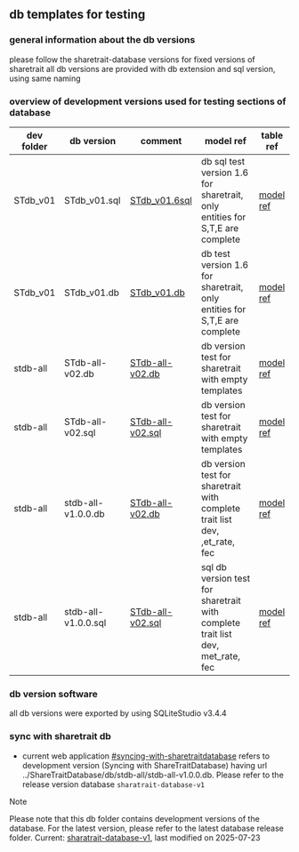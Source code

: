 ## db templates for testing

### general information about the db versions

please follow the sharetrait-database versions for fixed versions of sharetrait
all db versions are provided with db extension and sql version, using same naming

### overview of development versions used for testing sections of database 

| dev folder | db version |  comment | model ref | table ref |
| --- | ---- | --- | ---  | --- |
| STdb_v01 | STdb_v01.sql | [STdb_v01.6sql](https://github.com/ShareTraitProject/ShareTraitDatabase/tree/main/db/STdb_v01) | db sql test version 1.6 for sharetrait, only entities for S,T,E are complete | [model ref](https://github.com/ShareTraitProject/ShareTraitDatabase/blob/main/diagrams/ShareTrait_categories_0-9-4-MOLTES_v0.2.2.drawio.png) | [table ref](https://github.com/ShareTraitProject/ShareTraitDatabase/tree/main/tables/table_values_v01) |
| STdb_v01 | STdb_v01.db | [STdb_v01.db](https://github.com/ShareTraitProject/ShareTraitDatabase/tree/main/db/STdb_v01) | db test version 1.6 for sharetrait, only entities for S,T,E are complete | [model ref](https://github.com/ShareTraitProject/ShareTraitDatabase/blob/main/diagrams/ShareTrait_categories_0-9-4-MOLTES_v0.2.2.drawio.png) | [table ref](https://github.com/ShareTraitProject/ShareTraitDatabase/tree/main/tables/table_values_v01) |
| stdb-all | STdb-all-v02.db | [STdb-all-v02.db](https://github.com/ShareTraitProject/ShareTraitDatabase/blob/main/db/stdb-all/stdb-all-v02.db) | db version test for sharetrait with empty templates | [model ref](https://github.com/ShareTraitProject/ShareTraitDatabase/blob/main/diagrams/ShareTraitDB-DOMELT-v1.0.png) | [table ref](https://github.com/ShareTraitProject/ShareTraitDatabase/tree/main/tables/table_values_v02) |
| stdb-all | STdb-all-v02.sql | [STdb-all-v02.sql](https://github.com/ShareTraitProject/ShareTraitDatabase/blob/main/db/stdb-all/stdb-all-v02.sql) | db version test for sharetrait with empty templates | [model ref](https://github.com/ShareTraitProject/ShareTraitDatabase/blob/main/diagrams/ShareTraitDB-DOMELT-v1.0.png) | [table ref](https://github.com/ShareTraitProject/ShareTraitDatabase/tree/main/tables/table_values_v02) |
| stdb-all | stdb-all-v1.0.0.db | [STdb-all-v02.db](https://github.com/ShareTraitProject/ShareTraitDatabase/blob/main/db/stdb-all/stdb-all-v1.0.0.db) | db version test for sharetrait with complete trait list dev, ,et_rate, fec | [model ref](https://github.com/ShareTraitProject/ShareTraitDatabase/blob/main/diagrams/ShareTraitDB-DOMELT-v1.0.png) | [table ref](https://github.com/ShareTraitProject/ShareTraitDatabase/tree/main/tables/table_values_v02) |
| stdb-all | stdb-all-v1.0.0.sql | [STdb-all-v02.sql](https://github.com/ShareTraitProject/ShareTraitDatabase/blob/main/db/stdb-all/stdb-all-v1.0.0.sql) | sql db version test for sharetrait with complete trait list dev, met_rate, fec | [model ref](https://github.com/ShareTraitProject/ShareTraitDatabase/blob/main/diagrams/ShareTraitDB-DOMELT-v1.0.png) | [table ref](https://github.com/ShareTraitProject/ShareTraitDatabase/tree/main/tables/table_values_v02) |

### db version software

all db versions were exported by using SQLiteStudio v3.4.4 

### sync with sharetrait db

- current web application [#syncing-with-sharetraitdatabase](https://github.com/ShareTraitProject/ShareTraitWebsite?tab=readme-ov-file#syncing-with-sharetraitdatabase) refers to development version (Syncing with ShareTraitDatabase) having url ../ShareTraitDatabase/db/stdb-all/stdb-all-v1.0.0.db. Please refer to the release version database `sharatrait-database-v1`

> [!NOTE] 
Please note that this db folder contains development versions of the database. For the latest version, please refer to the latest database release folder. Current: [sharatrait-database-v1](https://github.com/ShareTraitProject/ShareTraitDatabase/tree/main/sharatrait-database-v1), last modified on 2025-07-23
